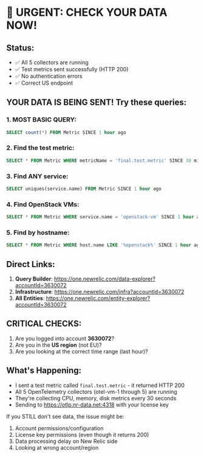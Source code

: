 # 🚨 URGENT: CHECK YOUR DATA NOW!

## Status:
- ✅ All 5 collectors are running
- ✅ Test metrics sent successfully (HTTP 200)
- ✅ No authentication errors
- ✅ Correct US endpoint

## YOUR DATA IS BEING SENT! Try these queries:

### 1. MOST BASIC QUERY:
```sql
SELECT count(*) FROM Metric SINCE 1 hour ago
```

### 2. Find the test metric:
```sql
SELECT * FROM Metric WHERE metricName = 'final.test.metric' SINCE 30 minutes ago
```

### 3. Find ANY service:
```sql
SELECT uniques(service.name) FROM Metric SINCE 1 hour ago
```

### 4. Find OpenStack VMs:
```sql
SELECT * FROM Metric WHERE service.name = 'openstack-vm' SINCE 1 hour ago LIMIT 10
```

### 5. Find by hostname:
```sql
SELECT * FROM Metric WHERE host.name LIKE '%openstack%' SINCE 1 hour ago LIMIT 10
```

## Direct Links:
1. **Query Builder**: https://one.newrelic.com/data-explorer?accountId=3630072
2. **Infrastructure**: https://one.newrelic.com/infra?accountId=3630072
3. **All Entities**: https://one.newrelic.com/entity-explorer?accountId=3630072

## CRITICAL CHECKS:
1. Are you logged into account **3630072**?
2. Are you in the **US region** (not EU)?
3. Are you looking at the correct time range (last hour)?

## What's Happening:
- I sent a test metric called `final.test.metric` - it returned HTTP 200
- All 5 OpenTelemetry collectors (otel-vm-1 through 5) are running
- They're collecting CPU, memory, disk metrics every 30 seconds
- Sending to https://otlp.nr-data.net:4318 with your license key

If you STILL don't see data, the issue might be:
1. Account permissions/configuration
2. License key permissions (even though it returns 200)
3. Data processing delay on New Relic side
4. Looking at wrong account/region